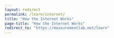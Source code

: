 ```yaml
---
layout: redirect
permalink: /learn/internet/
title: "How the Internet Works"
page-title: "How the Internet Works"
redirect_to: "https://measurementlab.net/learn"
---
```


